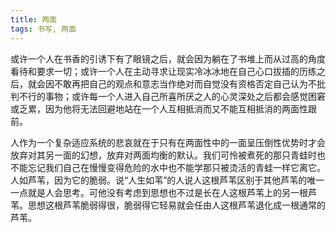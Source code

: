 ```yaml
---
title: 两面
tags: 书写, 两面
---
```



或许一个人在书香的引诱下有了眼镜之后，就会因为躺在了书堆上而从过高的角度看待和要求一切；或许一个人在主动寻求让现实冷冰冰地在自己心口拔插的历练之后，就会因不敢再把自己的观点和意志当作绝对而自觉没有资格否定自己认为不批判不行的事物；或许每一个人进入自己所喜所厌之人的心灵深处之后都会感觉困窘或乏累，因为他将无法回避地站在一个人互相抵消而又不能互相抵消的两面性跟前。

 人作为一个复杂适应系统的悲哀就在于只有在两面性中的一面呈压倒性优势时才会放弃对其另一面的幻想，放弃对两面均衡的默认。我们可怜被煮死的那只青蛙时也不能忘记我们自己在慢慢变得危险的水中也不能学那只被烫活的青蛙一样它离它。人如芦苇，因为它的脆弱。说“人生如苇”的人说人这根芦苇区别于其他芦苇的唯一一点就是人会思考。可他没有考虑到思想也不过是长在人这根芦苇上的另一根芦苇。思想这根芦苇脆弱得很，脆弱得它轻易就会任由人这根芦苇退化成一根通常的芦苇。

